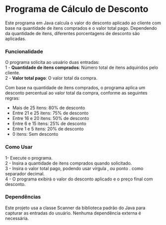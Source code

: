 <h1>Programa de Cálculo de Desconto</h1>
Este programa em Java calcula o valor do desconto aplicado ao cliente com base na quantidade de itens comprados e o valor total pago. Dependendo da quantidade de itens, diferentes porcentagens de desconto são aplicadas.

<h3>Funcionalidade</h3>
O programa solicita ao usuário duas entradas:
<br/>
1 - <strong>Quantidade de itens comprados</strong>: Número total de itens adquiridos pelo cliente.<br/>
2 - <strong>Valor total pago</strong>: O valor total da compra.

Com base na quantidade de itens comprados, o programa aplica um desconto percentual ao valor total da compra, conforme as seguintes regras:

- Mais de 25 itens: 80% de desconto
- Entre 21 e 25 itens: 75% de desconto
- Entre 16 e 20 itens: 50% de desconto
- Entre 6 e 15 itens: 25% de desconto
- Entre 1 e 5 itens: 20% de desconto
- 0 itens: Sem desconto

<h3>Como Usar</h3>
1- Execute o programa.<br/>
2 - Insira a quantidade de itens comprados quando solicitado.<br/>
3 - Insira o valor total pago, podendo usar vírgula , ou ponto . como separador decimal.<br/>
4 - O programa exibirá o valor do desconto aplicado e o preço final com desconto.<br/>

<h3>Dependências</h3>
Este projeto usa a classe Scanner da biblioteca padrão do Java para capturar as entradas do usuário. Nenhuma dependência externa é necessária.
